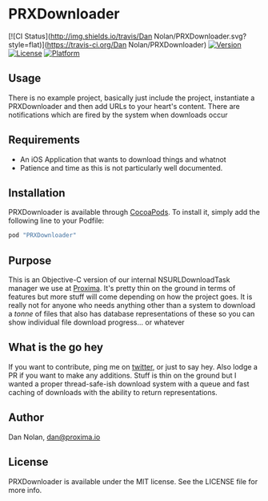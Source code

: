 # PRXDownloader

[![CI Status](http://img.shields.io/travis/Dan Nolan/PRXDownloader.svg?style=flat)](https://travis-ci.org/Dan Nolan/PRXDownloader)
[![Version](https://img.shields.io/cocoapods/v/PRXDownloader.svg?style=flat)](http://cocoapods.org/pods/PRXDownloader)
[![License](https://img.shields.io/cocoapods/l/PRXDownloader.svg?style=flat)](http://cocoapods.org/pods/PRXDownloader)
[![Platform](https://img.shields.io/cocoapods/p/PRXDownloader.svg?style=flat)](http://cocoapods.org/pods/PRXDownloader)

## Usage

There is no example project, basically just include the project, instantiate a PRXDownloader and then add URLs to your heart's content. There are notifications which are fired by the system when downloads occur

## Requirements

- An iOS Application that wants to download things and whatnot
- Patience and time as this is not particularly well documented.

## Installation

PRXDownloader is available through [CocoaPods](http://cocoapods.org). To install
it, simply add the following line to your Podfile:

```ruby
pod "PRXDownloader"
```

## Purpose

This is an Objective-C version of our internal NSURLDownloadTask manager we use at [Proxima](http://proxima.io). It's pretty thin on the ground in terms of features but more stuff will come depending on how the project goes. It is really not for anyone who needs anything other than a system to download a *tonne* of files that also has database representations of these so you can show individual file download progress... or whatever

## What is the go hey

If you want to contribute, ping me on [twitter](http://twitter.com/dannolan), or just to say hey. Also lodge a PR if you want to make any additions. Stuff is thin on the ground but I wanted a proper thread-safe-ish download system with a queue and fast caching of downloads with the ability to return representations.


## Author

Dan Nolan, dan@proxima.io

## License

PRXDownloader is available under the MIT license. See the LICENSE file for more info.

